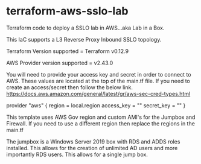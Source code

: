 # terraform-aws-sslo-lab
Terraform code to deploy a SSLO lab in AWS...aka Lab in a Box.

This IaC supports a L3 Reverse Proxy Inbound SSLO topology.

Terraform Version supported = Terraform v0.12.9

AWS Provider version supported = v2.43.0

You will need to provide your access key and secret in order to connect to AWS.
These values are located at the top of the main.tf file.
If you need to create an access/secret then follow the below link.
https://docs.aws.amazon.com/general/latest/gr/aws-sec-cred-types.html

provider "aws" {
  region = local.region
  access_key = ""
  secret_key = ""
}

This template uses AWS Gov region and custom AMI's for the Jumpbox and Firewall.
If you need to use a different region then replace the regions in the main.tf

The jumpbox is a Windows Server 2019 box with RDS and ADDS roles installed.  This allows for the creation of unlimited AD users and more importantly RDS users.  This allows for a single jump box.



